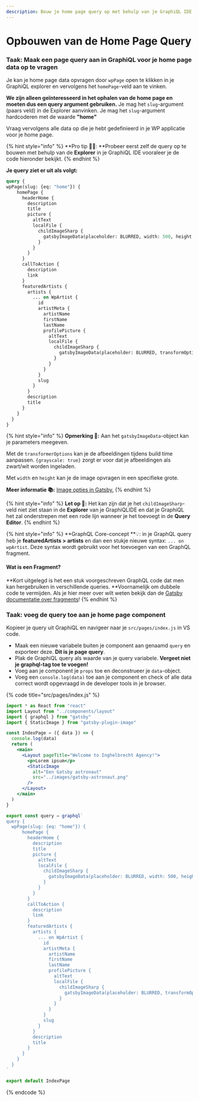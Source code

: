 ```yaml
---
description: Bouw je home page query op met behulp van je GraphiQL IDE.
---
```


# Opbouwen van de Home Page Query

### Taak: Maak een page query aan in GraphiQL voor je home page data op te vragen

Je kan je home page data opvragen door `wpPage` open te klikken in je GraphiQL explorer en vervolgens het `homePage`-veld aan te vinken.

**We zijn alleen geïnteresseerd in het ophalen van de home page en moeten dus een query argument gebruiken.** Je mag het `slug`-argument (paars veld) in de Explorer aanvinken. Je mag het `slug`-argument hardcoderen met de waarde **"home"**

Vraag vervolgens alle data op die je hebt gedefinieerd in je WP applicatie voor je home page. 

{% hint style="info" %}
**Pro tip 🧙‍♂️: **Probeer eerst zelf de query op te bouwen met behulp van de **Explorer** in je GraphiQL IDE vooraleer je de code hieronder bekijkt.
{% endhint %}

**Je query ziet er uit als volgt:**

```graphql
query {
wpPage(slug: {eq: "home"}) {
    homePage {
      headerHome {
        description
        title
        picture {
          altText
          localFile {
            childImageSharp {
              gatsbyImageData(placeholder: BLURRED, width: 500, height: 500)
            }
          }
        }
      }
      callToAction {
        description
        link
      }
      featuredArtists {
        artists {
          ... on WpArtist {
            id
            artistMeta {
              artistName
              firstName
              lastName
              profilePicture {
                altText
                localFile {
                  childImageSharp {
                    gatsbyImageData(placeholder: BLURRED, transformOptions: {grayscale: true})
                  }
                }
              }
            }
            slug
          }
        }
        description
        title
      }
    }
  }
}
```

{% hint style="info" %}
**Opmerking 📣:** Aan het `gatsbyImageData`-object kan je parameters meegeven. 

Met de `transformerOptions` kan je de afbeeldingen tijdens build time aanpassen. `{grayscale: true}` zorgt er voor dat je afbeeldingen als zwart/wit worden ingeladen.

Met `width` en `height` kan je de image opvragen in een specifieke grote.

**Meer informatie **📚**:** [Image opties in Gatsby.](https://www.gatsbyjs.com/docs/reference/built-in-components/gatsby-plugin-image#image-options)
{% endhint %}

{% hint style="info" %}
**Let op **👀**:** Het kan zijn dat je het `childImageSharp`-veld niet ziet staan in de **Explorer** van je GraphiQLIDE en dat je GraphiQL het zal onderstrepen met een rode lijn wanneer je het toevoegt in de **Query Editor**.
{% endhint %}

{% hint style="info" %}
**GraphQL Core-concept **💡: in je GraphQL query heb je **featuredArtists > artists** en dan een stukje nieuwe syntax: `... on wpArtist`. Deze syntax wordt gebruikt voor het toevoegen van een GraphQL fragment. 

#### Wat is een Fragment?

**Kort uitgelegd is het een stuk voorgeschreven GraphQL code dat men kan hergebruiken in verschillende queries. **Voornamelijk om dubbele code te vermijden. Als je hier meer over wilt weten bekijk dan de [Gatsby documentatie over fragments](https://www.gatsbyjs.com/docs/reference/graphql-data-layer/using-graphql-fragments/)!
{% endhint %}

### Taak: voeg de query toe aan je home page component

Kopieer je query uit GraphiQL en navigeer naar je `src/pages/index.js` in VS code.

* Maak een nieuwe variabele buiten je component aan genaamd `query` en exporteer deze. **Dit is je page query**.
* Plak de GraphiQL query als waarde van je query variabele. **Vergeet niet je graphql-tag toe te voegen!**
* Voeg aan je component je `props` toe en deconstrueer je `data`-object.
* Voeg een `console.log(data)` toe aan je component en check of alle data correct wordt opgevraagd in de developer tools in je browser.

{% code title="src/pages/index.js" %}
```jsx
import * as React from "react"
import Layout from "../components/layout"
import { graphql } from "gatsby"
import { StaticImage } from "gatsby-plugin-image"

const IndexPage = ({ data }) => {
  console.log(data)
  return (
    <main>
      <Layout pageTitle="Welcome to Inghelbrecht Agency!">
        <p>Lorem ipsum</p>
        <StaticImage
          alt="Een Gatsby astronaut"
          src="../images/gatsby-astronaut.png"
        />
      </Layout>
    </main>
  )
}

export const query = graphql`
query {
  wpPage(slug: {eq: "home"}) {
      homePage {
        headerHome {
          description
          title
          picture {
            altText
            localFile {
              childImageSharp {
                gatsbyImageData(placeholder: BLURRED, width: 500, height: 500)
              }
            }
          }
        }
        callToAction {
          description
          link
        }
        featuredArtists {
          artists {
            ... on WpArtist {
              id
              artistMeta {
                artistName
                firstName
                lastName
                profilePicture {
                  altText
                  localFile {
                    childImageSharp {
                      gatsbyImageData(placeholder: BLURRED, transformOptions: {grayscale: true})
                    }
                  }
                }
              }
              slug
            }
          }
          description
          title
        }
      }
    }
  }
`

export default IndexPage

```
{% endcode %}
